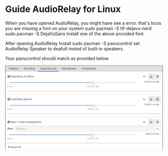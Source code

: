 # Guide AudioRelay for Linux

When you  have opened AudioRelay, you might have see a error. that's bcos you are missing a font on your system 
sudo pacman -S ttf-dejavu-nerd
sudo pacman -S DejaVuSans
Install one of the above provided font.

After opening AudioRelay 
Install sudo pacman -S pavucontrol 
set AudioRelay Speaker to deafult insted of built-in speakers.

Your pavucontrol should match as provided below 

<a href="https://raw.githubusercontent.com/kamlendras/Guide-AudioRelay-for-Linux/main/audio_controls.png"><img src="https://raw.githubusercontent.com/kamlendras/Guide-AudioRelay-for-Linux/main/audio_controls.png"/></a>


